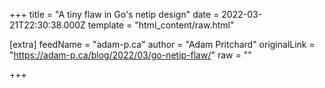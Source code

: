 
+++
title = "A tiny flaw in Go's netip design"
date = 2022-03-21T22:30:38.000Z
template = "html_content/raw.html"

[extra]
feedName = "adam-p.ca"
author = "Adam Pritchard"
originalLink = "https://adam-p.ca/blog/2022/03/go-netip-flaw/"
raw = ""

+++

